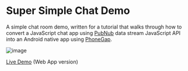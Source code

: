 # Super Simple Chat Demo


A simple chat room demo, written for a tutorial that walks through how to convert a JavaScript chat app using [PubNub][pubnub] data stream JavaScript API into an Android native app using [PhoneGap][pg].

![image](http://www.pubnub.com/blog/wp-content/uploads/2014/10/phonegap.jpg)

[Live Demo](http://pubnub.github.io/super-simple-chat/index.html) (Web App version)


[pg]: http://phonegap.com
[pubnub]: http://www.pubnub.com/docs/javascript/javascript-sdk.html

